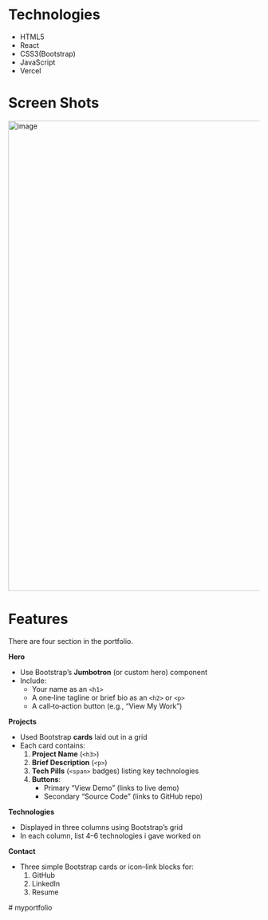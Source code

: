 # Technologies
- HTML5
- React
- CSS3(Bootstrap)
- JavaScript
-  Vercel

# Screen Shots
<img width="943" alt="image" src="https://github.com/user-attachments/assets/31a1fbf9-141a-4384-810f-3fbad71cfd49" />

# Features
 There are four section in the portfolio.
 
**Hero**
-  Use Bootstrap’s **Jumbotron** (or custom hero) component
- Include:
    - Your name as an `<h1>`
    - A one‑line tagline or brief bio as an `<h2>` or `<p>`
    - A call‑to‑action button (e.g., “View My Work”)
  
**Projects**
- Used Bootstrap **cards** laid out in a grid
- Each card contains:
    1. **Project Name** (`<h3>`)
    2. **Brief Description** (`<p>`)
    3. **Tech Pills** (`<span>` badges) listing key technologies
    4. **Buttons**:
        - Primary “View Demo” (links to live demo)
        - Secondary “Source Code” (links to GitHub repo)

**Technologies**
- Displayed in three columns using Bootstrap’s grid
- In each column, list 4–6 technologies i gave worked on 

**Contact**
- Three simple Bootstrap cards or icon–link blocks for:
    1. GitHub
    2. LinkedIn
    3. Resume


#   m y p o r t f o l i o  
 